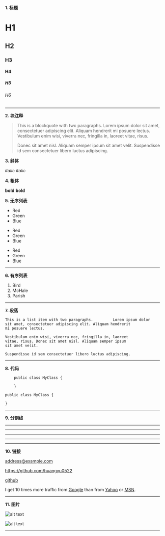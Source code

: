 **1. 标题**
# H1
## H2
### H3 
#### H4
##### H5
###### H6
---
**2. 块注释**
> This is a blockquote with two paragraphs. Lorem ipsum dolor sit amet,
> consectetuer adipiscing elit. Aliquam hendrerit mi posuere lectus.
> Vestibulum enim wisi, viverra nec, fringilla in, laoreet vitae, risus.
> 
> Donec sit amet nisl. Aliquam semper ipsum sit amet velit. Suspendisse
> id sem consectetuer libero luctus adipiscing.

**3. 斜体**

_italic_
*italic*

**4. 粗体**

__bold__
**bold**

**5. 无序列表**

* Red
* Green
* Blue

+ Red
+ Green
+ Blue

- Red
- Green
- Blue 

---
**6. 有序列表**

1. Bird
2. McHale
3. Parish

---
**7. 段落**

    This is a list item with two paragraphs.         Lorem ipsum dolor
    sit amet, consectetuer adipiscing elit. Aliquam hendrerit
    mi posuere lectus.

    Vestibulum enim wisi, viverra nec, fringilla in, laoreet
    vitae, risus. Donec sit amet nisl. Aliquam semper ipsum
    sit amet velit.

    Suspendisse id sem consectetuer libero luctus adipiscing.
    
---
**8. 代码**

        public class MyClass {
        
        }
        
```
public class MyClass {
        
}
```

---    
**9. 分割线**

* * *

***

- - -

---

---
**10. 链接**

address@example.com

<https://github.com/huangyu0522>

[github](https://github.com/huangyu0522)

I get 10 times more traffic from [Google][1] than from [Yahoo][2] or [MSN][3].  

[1]: http://google.com/        "Google" 
[2]: http://search.yahoo.com/  "Yahoo Search" 
[3]: http://search.msn.com/    "MSN Search"

---
**11. 图片**

![alt text](/path/to/img.jpg "Title")

![alt text][id] 

[id]: /path/to/img.jpg "Title"

---
